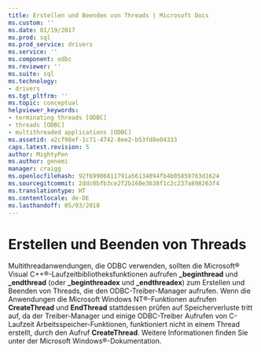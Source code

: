 ```yaml
---
title: Erstellen und Beenden von Threads | Microsoft Docs
ms.custom: ''
ms.date: 01/19/2017
ms.prod: sql
ms.prod_service: drivers
ms.service: ''
ms.component: odbc
ms.reviewer: ''
ms.suite: sql
ms.technology:
- drivers
ms.tgt_pltfrm: ''
ms.topic: conceptual
helpviewer_keywords:
- terminating threads [ODBC]
- threads [ODBC]
- multithreaded applications [ODBC]
ms.assetid: a2cf98ef-1c71-4742-8ee2-b53fd8e04333
caps.latest.revision: 5
author: MightyPen
ms.author: genemi
manager: craigg
ms.openlocfilehash: 92f69906811791a56134094fb4b05859763d1624
ms.sourcegitcommit: 2ddc0bfb3ce2f2b160e3638f1c2c237a898263f4
ms.translationtype: HT
ms.contentlocale: de-DE
ms.lasthandoff: 05/03/2018
---
```

# <a name="creating-and-terminating-threads"></a>Erstellen und Beenden von Threads
Multithreadanwendungen, die ODBC verwenden, sollten die Microsoft® Visual C++®-Laufzeitbibliotheksfunktionen aufrufen **_beginthread** und **_endthread** (oder **_beginthreadex** und **_endthreadex**) zum Erstellen und Beenden von Threads, die den ODBC-Treiber-Manager aufrufen. Wenn die Anwendungen die Microsoft Windows NT®-Funktionen aufrufen **CreateThread** und **EndThread** stattdessen prüfen auf Speicherverluste tritt auf, da der Treiber-Manager und einige ODBC-Treiber Aufrufen von C-Laufzeit Arbeitsspeicher-Funktionen, funktioniert nicht in einem Thread erstellt, durch den Aufruf **CreateThread**. Weitere Informationen finden Sie unter der Microsoft Windows®-Dokumentation.
